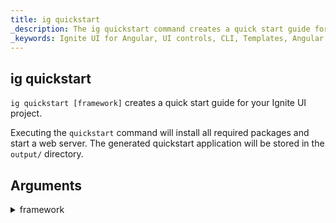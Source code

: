 ```yaml
---
title: ig quickstart 
_description: The ig quickstart command creates a quick start guide for your Ignite UI project.
_keywords: Ignite UI for Angular, UI controls, CLI, Templates, Angular widgets, web widgets, UI widgets, Angular, Native Angular Components Suite, Native Angular Controls, Native Angular Components Library
---
```


## ig quickstart
`ig quickstart [framework]` creates a quick start guide for your Ignite UI project.

Executing the `quickstart` command will install all required packages and start a web server.
The generated quickstart application will be stored in the `output/` directory.

## Arguments

<details>
  <summary>framework</summary>
  <p>
    <code>--framework</code> (alias: <code>-f</code>) <em>default value: "jquery"</em>
  </p>
   <p> Framework to setup the quickstart project.
    The framework choices are: `jquery`, `angular` and `react`.
  </p>
  <p>Example: <code>ig quickstart --framework=angular</code></p>
</details>